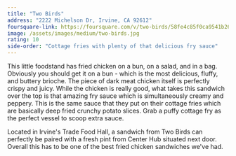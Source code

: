 ```yaml
---
title: "Two Birds"
address: "2222 Michelson Dr, Irvine, CA 92612"
foursquare-link: https://foursquare.com/v/two-birds/58fe4c85f0ca9541b26892f9
image: /assets/images/medium/two-birds.jpg
rating: 10
side-order: "Cottage fries with plenty of that delicious fry sauce"
---
```


This little foodstand has fried chicken on a bun, on a salad, and in a bag.
Obviously you should get it on a bun - which is the most delicious, fluffy, and
buttery brioche. The piece of dark meat chicken itself is perfectly crispy and
juicy. While the chicken is really good, what takes this sandwich over the top
is that amazing fry sauce which is simultaneously creamy and peppery. This is
the same sauce that they put on their cottage fries which are basically deep
fried crunchy potato slices. Grab a puffy cottage fry as the perfect vessel to
scoop extra sauce.

Located in Irvine's Trade Food Hall, a sandwich from Two Birds can perfectly be
paired with a fresh pint from Center Hub situated next door. Overall this has to
be one of the best fried chicken sandwiches we've had.
